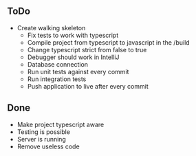 ToDo
-
- Create walking skeleton
  - Fix tests to work with typescript
  - Compile project from typescript to javascript in the /build
  - Change typescript strict from false to true
  - Debugger should work in IntelliJ
  - Database connection
  - Run unit tests against every commit
  - Run integration tests
  - Push application to live after every commit
  
Done
- 
- Make project typescript aware
- Testing is possible
- Server is running
- Remove useless code 
